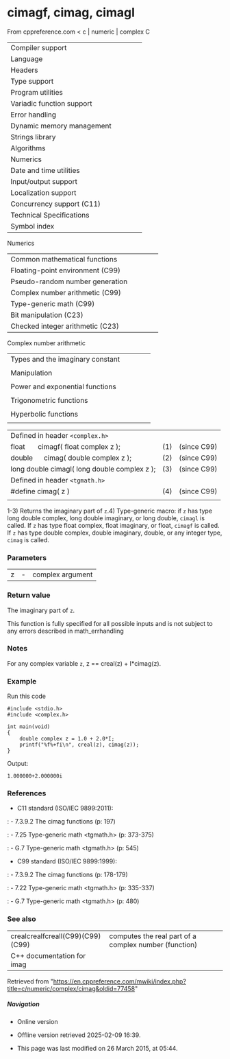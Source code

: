 # cimagf, cimag, cimagl

From cppreference.com
< c‎ | numeric‎ | complex
 C

|  |  |  |  |  |
| --- | --- | --- | --- | --- |
| Compiler support | | | | |
| Language | | | | |
| Headers | | | | |
| Type support | | | | |
| Program utilities | | | | |
| Variadic function support | | | | |
| Error handling | | | | |
| Dynamic memory management | | | | |
| Strings library | | | | |
| Algorithms | | | | |
| Numerics | | | | |
| Date and time utilities | | | | |
| Input/output support | | | | |
| Localization support | | | | |
| Concurrency support (C11) | | | | |
| Technical Specifications | | | | |
| Symbol index | | | | |

 Numerics

|  |  |  |  |  |
| --- | --- | --- | --- | --- |
| Common mathematical functions | | | | |
| Floating-point environment (C99) | | | | |
| Pseudo-random number generation | | | | |
| Complex number arithmetic (C99) | | | | |
| Type-generic math (C99) | | | | |
| Bit manipulation (C23) | | | | |
| Checked integer arithmetic (C23) | | | | |

 Complex number arithmetic

|  |  |  |  |  |
| --- | --- | --- | --- | --- |
| Types and the imaginary constant | | | | |
| |  |  |  |  |  | | --- | --- | --- | --- | --- | | complex(C99) | | | | | | _Complex_I(C99) | | | | | | CMPLX(C11) | | | | | | |  |  |  |  |  | | --- | --- | --- | --- | --- | | imaginary(C99) | | | | | | _Imaginary_I(C99) | | | | | | I(C99) | | | | | |
| Manipulation | | | | |
| |  |  |  |  |  | | --- | --- | --- | --- | --- | | ****cimag****(C99) | | | | | | creal(C99) | | | | | | carg(C99) | | | | | | |  |  |  |  |  | | --- | --- | --- | --- | --- | | cabs(C99) | | | | | | conj(C99) | | | | | | cproj(C99) | | | | | |
| Power and exponential functions | | | | |
| |  |  |  |  |  | | --- | --- | --- | --- | --- | | cexp(C99) | | | | | | clog(C99) | | | | | | |  |  |  |  |  | | --- | --- | --- | --- | --- | | cpow(C99) | | | | | | csqrt(C99) | | | | | |
| Trigonometric functions | | | | |
| |  |  |  |  |  | | --- | --- | --- | --- | --- | | ccos(C99) | | | | | | csin(C99) | | | | | | ctan(C99) | | | | | | |  |  |  |  |  | | --- | --- | --- | --- | --- | | cacos(C99) | | | | | | casin(C99) | | | | | | catan(C99) | | | | | |
| Hyperbolic functions | | | | |
| |  |  |  |  |  | | --- | --- | --- | --- | --- | | ccosh(C99) | | | | | | csinh(C99) | | | | | | ctanh(C99) | | | | | | |  |  |  |  |  | | --- | --- | --- | --- | --- | | cacosh(C99) | | | | | | casinh(C99) | | | | | | catanh(C99) | | | | | |

|  |  |  |
| --- | --- | --- |
| Defined in header `<complex.h>` |  |  |
| float       cimagf( float complex z ); | (1) | (since C99) |
| double      cimag( double complex z ); | (2) | (since C99) |
| long double cimagl( long double complex z ); | (3) | (since C99) |
| Defined in header `<tgmath.h>` |  |  |
| #define cimag( z ) | (4) | (since C99) |
|  |  |  |

1-3) Returns the imaginary part of `z`.4) Type-generic macro: if `z` has type long double complex, long double imaginary, or long double, `cimagl` is called. If `z` has type float complex, float imaginary, or float, `cimagf` is called. If `z` has type double complex, double imaginary, double, or any integer type, `cimag` is called.

### Parameters

|  |  |  |
| --- | --- | --- |
| z | - | complex argument |

### Return value

The imaginary part of `z`.

This function is fully specified for all possible inputs and is not subject to any errors described in math_errhandling

### Notes

For any complex variable `z`, z == creal(z) + I\*cimag(z).

### Example

Run this code

```
#include <stdio.h>
#include <complex.h>
 
int main(void)
{    
    double complex z = 1.0 + 2.0*I;
    printf("%f%+fi\n", creal(z), cimag(z));
}

```

Output:

```
1.000000+2.000000i

```

### References

- C11 standard (ISO/IEC 9899:2011):

:   - 7.3.9.2 The cimag functions (p: 197)

:   - 7.25 Type-generic math <tgmath.h> (p: 373-375)

:   - G.7 Type-generic math <tgmath.h> (p: 545)

- C99 standard (ISO/IEC 9899:1999):

:   - 7.3.9.2 The cimag functions (p: 178-179)

:   - 7.22 Type-generic math <tgmath.h> (p: 335-337)

:   - G.7 Type-generic math <tgmath.h> (p: 480)

### See also

|  |  |
| --- | --- |
| crealcrealfcreall(C99)(C99)(C99) | computes the real part of a complex number   (function) |
| C++ documentation for imag | |

Retrieved from "<https://en.cppreference.com/mwiki/index.php?title=c/numeric/complex/cimag&oldid=77458>"

##### Navigation

- Online version
- Offline version retrieved 2025-02-09 16:39.

- This page was last modified on 26 March 2015, at 05:44.